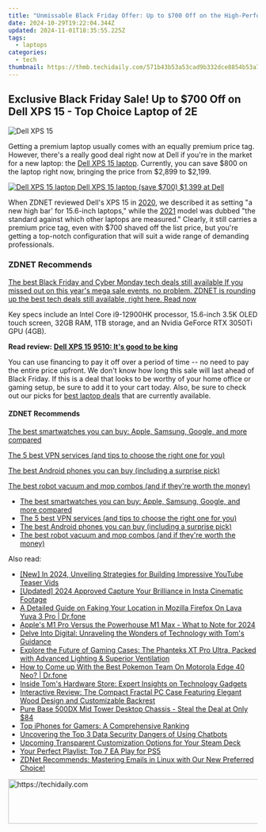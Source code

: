 ```yaml
---
title: "Unmissable Black Friday Offer: Up to $700 Off on the High-Performance Dell XPS 15 - Exclusive Insights"
date: 2024-10-29T19:22:04.344Z
updated: 2024-11-01T18:35:55.225Z
tags:
  - laptops
categories:
  - tech
thumbnail: https://thmb.techidaily.com/571b43b53a53cad9b332dce8854b53a71ff048e6605567e6d7468a0e180b6317.jpeg
---
```


## Exclusive Black Friday Sale! Up to $700 Off on Dell XPS 15 - Top Choice Laptop of 2E

![Dell XPS 15](https://www.zdnet.com/a/img/resize/d2998699facad3555f0edb6f1e3025671ba838fb/2022/11/04/c661e0ca-2402-40f7-a56d-c6e2f14c96df/dell-xps-15.jpg?auto=webp&width=1280)

Getting a premium laptop usually comes with an equally premium price tag. However, there's a really good deal right now at Dell if you're in the market for a new laptop: the [Dell XPS 15 laptop](https://shop-links.co/link/?exclusive=1&publisher_slug=itechdaily19598&url=https%3A%2F%2Fwww.anrdoezrs.net%2Flinks%2F9041660%2Ftype%2Fdlg%2Fsid%2Fzd-%255F%255FCOM%255FCLICK%255FID%255F%255F-dtp%2Fhttps%3A%2F%2Fdeals.dell.com%2Fen-us%2Fproductdetail%2Ffl56). Currently, you can save $800 on the laptop right now, bringing the price from $2,899 to $2,199\. 

[![Dell XPS 15 laptop](https://www.zdnet.com/a/img/resize/cd1b8b6410f80f655c5600f73d0c9a9163e0dce4/2022/11/11/60dfb2f5-d2a9-4afe-af99-429365b2e4e5/4.jpg?auto=webp&fit=crop&height=172.5&width=294) Dell XPS 15 laptop (save $700) $1,399 at Dell](https://www.anrdoezrs.net/links/9041660/type/dlg/sid/zd-%5F%5FCOM%5FCLICK%5FID%5F%5F-dtp/https://deals.dell.com/en-us/productdetail/fbzp?)

When ZDNET reviewed Dell's XPS 15 in [2020](https://www.zdnet.com/product/dell-xps-15-9500/), we described it as setting "a new high bar' for 15.6-inch laptops," while the [2021](https://www.zdnet.com/article/dell-xps-15-9510-its-good-to-be-king/) model was dubbed "the standard against which other laptops are measured." Clearly, it still carries a premium price tag, even with $700 shaved off the list price, but you're getting a top-notch configuration that will suit a wide range of demanding professionals.

### **ZDNET** Recommends

[The best Black Friday and Cyber Monday tech deals still available If you missed out on this year's mega sale events, no problem. ZDNET is rounding up the best tech deals still available, right here.  Read now](https://www.zdnet.com/collection/cyber-monday/)

Key specs include an Intel Core i9-12900HK processor, 15.6-inch 3.5K OLED touch screen, 32GB RAM, 1TB storage, and an Nvidia GeForce RTX 3050Ti GPU (4GB).

**Read review:** [**Dell XPS 15 9510: It's good to be king**](https://www.zdnet.com/article/dell-xps-15-9510-its-good-to-be-king/)

You can use financing to pay it off over a period of time -- no need to pay the entire price upfront. We don't know how long this sale will last ahead of Black Friday. If this is a deal that looks to be worthy of your home office or gaming setup, be sure to add it to your cart today. Also, be sure to check out our picks for [best laptop deals](https://www.zdnet.com/article/best-holiday-laptop-deals-2022/) that are currently available.

#### **ZDNET** Recommends

[The best smartwatches you can buy: Apple, Samsung, Google, and more compared](https://www.zdnet.com/article/best-smartwatch/ "The best smartwatches you can buy: Apple, Samsung, Google, and more compared")

[The 5 best VPN services (and tips to choose the right one for you)](https://www.zdnet.com/article/best-vpn/ "The 5 best VPN services (and tips to choose the right one for you)")

[The best Android phones you can buy (including a surprise pick)](https://www.zdnet.com/article/best-android-phone/ "The best Android phones you can buy (including a surprise pick)")

[The best robot vacuum and mop combos (and if they're worth the money)](https://www.zdnet.com/article/best-robot-vacuum-mop/ "The best robot vacuum and mop combos (and if they're worth the money)")

* [The best smartwatches you can buy: Apple, Samsung, Google, and more compared](https://www.zdnet.com/article/best-smartwatch/ "The best smartwatches you can buy: Apple, Samsung, Google, and more compared")
* [The 5 best VPN services (and tips to choose the right one for you)](https://www.zdnet.com/article/best-vpn/ "The 5 best VPN services (and tips to choose the right one for you)")
* [The best Android phones you can buy (including a surprise pick)](https://www.zdnet.com/article/best-android-phone/ "The best Android phones you can buy (including a surprise pick)")
* [The best robot vacuum and mop combos (and if they're worth the money)](https://www.zdnet.com/article/best-robot-vacuum-mop/ "The best robot vacuum and mop combos (and if they're worth the money)")

<ins class="adsbygoogle"
     style="display:block"
     data-ad-format="autorelaxed"
     data-ad-client="ca-pub-7571918770474297"
     data-ad-slot="1223367746"></ins>

<ins class="adsbygoogle"
     style="display:block"
     data-ad-client="ca-pub-7571918770474297"
     data-ad-slot="8358498916"
     data-ad-format="auto"
     data-full-width-responsive="true"></ins>

<span class="atpl-alsoreadstyle">Also read:</span>
<div><ul>
<li><a href="https://youtube-web.techidaily.com/n-2024-unveiling-strategies-for-building-impressive-youtube-teaser-vids/"><u>[New] In 2024, Unveiling Strategies for Building Impressive YouTube Teaser Vids</u></a></li>
<li><a href="https://instagram-video-files.techidaily.com/updated-2024-approved-capture-your-brilliance-in-insta-cinematic-footage/"><u>[Updated] 2024 Approved Capture Your Brilliance in Insta Cinematic Footage</u></a></li>
<li><a href="https://location-fake.techidaily.com/a-detailed-guide-on-faking-your-location-in-mozilla-firefox-on-lava-yuva-3-pro-drfone-by-drfone-virtual-android/"><u>A Detailed Guide on Faking Your Location in Mozilla Firefox On Lava Yuva 3 Pro | Dr.fone</u></a></li>
<li><a href="https://extra-hints.techidaily.com/apples-m1-pro-versus-the-powerhouse-m1-max-what-to-note-for-2024/"><u>Apple's M1 Pro Versus the Powerhouse M1 Max - What to Note for 2024</u></a></li>
<li><a href="https://hardware-reviews.techidaily.com/delve-into-digital-unraveling-the-wonders-of-technology-with-toms-guidance/"><u>Delve Into Digital: Unraveling the Wonders of Technology with Tom's Guidance</u></a></li>
<li><a href="https://hardware-reviews.techidaily.com/explore-the-future-of-gaming-cases-the-phanteks-xt-pro-ultra-packed-with-advanced-lighting-and-superior-ventilation/"><u>Explore the Future of Gaming Cases: The Phanteks XT Pro Ultra, Packed with Advanced Lighting & Superior Ventilation</u></a></li>
<li><a href="https://android-pokemon-go.techidaily.com/how-to-come-up-with-the-best-pokemon-team-on-motorola-edge-40-neo-drfone-by-drfone-virtual-android/"><u>How to Come up With the Best Pokemon Team On Motorola Edge 40 Neo? | Dr.fone</u></a></li>
<li><a href="https://hardware-reviews.techidaily.com/inside-toms-hardware-store-expert-insights-on-technology-gadgets/"><u>Inside Tom's Hardware Store: Expert Insights on Technology Gadgets</u></a></li>
<li><a href="https://hardware-reviews.techidaily.com/interactive-review-the-compact-fractal-pc-case-featuring-elegant-wood-design-and-customizable-backrest/"><u>Interactive Review: The Compact Fractal PC Case Featuring Elegant Wood Design and Customizable Backrest</u></a></li>
<li><a href="https://hardware-reviews.techidaily.com/1723964477196-pure-base-500dx-mid-tower-desktop-chassis-steal-the-deal-at-only-84/"><u>Pure Base 500DX Mid Tower Desktop Chassis - Steal the Deal at Only $84</u></a></li>
<li><a href="https://techno-recovery.techidaily.com/top-iphones-for-gamers-a-comprehensive-ranking/"><u>Top iPhones for Gamers: A Comprehensive Ranking</u></a></li>
<li><a href="https://tech-haven.techidaily.com/uncovering-the-top-3-data-security-dangers-of-using-chatbots/"><u>Uncovering the Top 3 Data Security Dangers of Using Chatbots</u></a></li>
<li><a href="https://hardware-reviews.techidaily.com/1723964474740-upcoming-transparent-customization-options-for-your-steam-deck/"><u>Upcoming Transparent Customization Options for Your Steam Deck</u></a></li>
<li><a href="https://games-able.techidaily.com/your-perfect-playlist-top-7-ea-play-for-ps5/"><u>Your Perfect Playlist: Top 7 EA Play for PS5</u></a></li>
<li><a href="https://techno-recovery.techidaily.com/zdnet-recommends-mastering-emails-in-linux-with-our-new-preferred-choice/"><u>ZDNet Recommends: Mastering Emails in Linux with Our New Preferred Choice!</u></a></li>
</ul></div>

<!-- affiliate ads begin -->
<a href="https://aligracehair.sjv.io/c/5597632/2115921/19272" target="_top" id="2115921">
  <img src="//a.impactradius-go.com/display-ad/19272-2115921" border="0" alt="https://techidaily.com" width="728" height="90"/>
</a>
<img height="0" width="0" src="https://aligracehair.sjv.io/i/5597632/2115921/19272" style="position:absolute;visibility:hidden;" border="0" />
<!-- affiliate ads end -->


